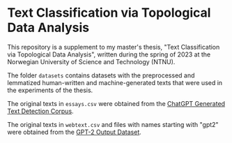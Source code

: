 # Text Classification via Topological Data Analysis
This repository is a supplement to my master's thesis, "Text Classification via Topological Data Analysis", written during the spring of 2023 at the Norwegian University of Science and Technology (NTNU).

The folder  ``datasets`` contains datasets with the preprocessed and lemmatized human-written and machine-generated texts that were used in the experiments of the thesis.

The original texts in  ``essays.csv`` were obtained from the [ChatGPT Generated Text Detection Corpus](https://github.com/rexshijaku/chatgpt-generated-text-detection-corpus).

The original texts in  ``webtext.csv`` and files with names starting with "gpt2" were obtained from the [GPT-2 Output Dataset](https://github.com/openai/gpt-2-output-dataset).
